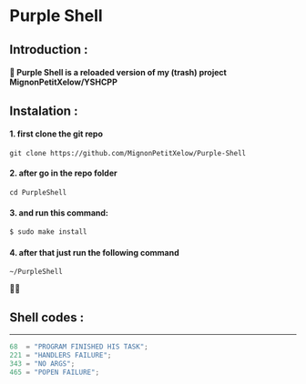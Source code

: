 # Purple Shell

## Introduction :

#### 🦖 Purple Shell is a reloaded version of my (trash) project **MignonPetitXelow/YSHCPP**

## Instalation :

#### 1. first clone the git repo 
```
git clone https://github.com/MignonPetitXelow/Purple-Shell
```
#### 2. after go in the repo folder 
```
cd PurpleShell
```
#### 3. and run this command: 
```bash
$ sudo make install
```
#### 4. after that just run the following command 
```
~/PurpleShell
```
᲼᲼
## Shell codes :
-------------------
```h
68  = "PROGRAM FINISHED HIS TASK";
221 = "HANDLERS FAILURE";
343 = "NO ARGS";
465 = "POPEN FAILURE";
```
